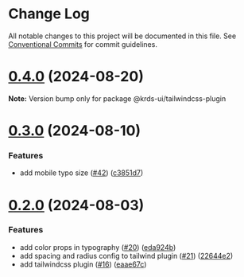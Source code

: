 # Change Log

All notable changes to this project will be documented in this file.
See [Conventional Commits](https://conventionalcommits.org) for commit guidelines.

# [0.4.0](https://github.com/lukasjhan/krds-react/compare/v0.3.0...v0.4.0) (2024-08-20)

**Note:** Version bump only for package @krds-ui/tailwindcss-plugin





# [0.3.0](https://github.com/lukasjhan/krds-react/compare/v0.2.0...v0.3.0) (2024-08-10)


### Features

* add mobile typo size ([#42](https://github.com/lukasjhan/krds-react/issues/42)) ([c3851d7](https://github.com/lukasjhan/krds-react/commit/c3851d72e7852845787be0955d6ace65580e782f))





# [0.2.0](https://github.com/lukasjhan/krds-react/compare/v0.1.0...v0.2.0) (2024-08-03)


### Features

* add color props in typography ([#20](https://github.com/lukasjhan/krds-react/issues/20)) ([eda924b](https://github.com/lukasjhan/krds-react/commit/eda924b8b496e002ee1c04396dfe66fe805ae457))
* add spacing and radius config to tailwind plugin ([#21](https://github.com/lukasjhan/krds-react/issues/21)) ([22644e2](https://github.com/lukasjhan/krds-react/commit/22644e2979ed871216735098e402b758dc14fd18))
* add tailwindcss plugin ([#16](https://github.com/lukasjhan/krds-react/issues/16)) ([eaae67c](https://github.com/lukasjhan/krds-react/commit/eaae67c60112807a2681cabbdc78497fbd50d125))
